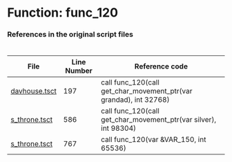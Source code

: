 # Function: func_120
### References in the original script files

#

| File | Line Number | Reference code |
| --- | --- | --- |
| [davhouse.tsct](../../../out/davhouse.tsct#L197) | 197 | call func_120(call get_char_movement_ptr(var grandad), int 32768) |
| [s_throne.tsct](../../../out/s_throne.tsct#L586) | 586 | call func_120(call get_char_movement_ptr(var silver), int 98304) |
| [s_throne.tsct](../../../out/s_throne.tsct#L767) | 767 | call func_120(var &VAR_150, int 65536) |
